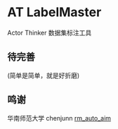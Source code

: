# AT LabelMaster

Actor Thinker 数据集标注工具

## 待完善
(简单是简单，就是好折磨)


##
## 鸣谢 
华南师范大学 chenjunn [rm_auto_aim](https://github.com/chenjunnn/rm_auto_aim.git)
